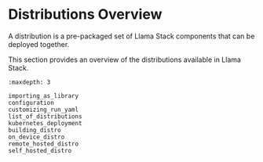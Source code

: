 # Distributions Overview

A distribution is a pre-packaged set of Llama Stack components that can be deployed together.

This section provides an overview of the distributions available in Llama Stack.

```{toctree}
:maxdepth: 3

importing_as_library
configuration
customizing_run_yaml
list_of_distributions
kubernetes_deployment
building_distro
on_device_distro
remote_hosted_distro
self_hosted_distro
```
